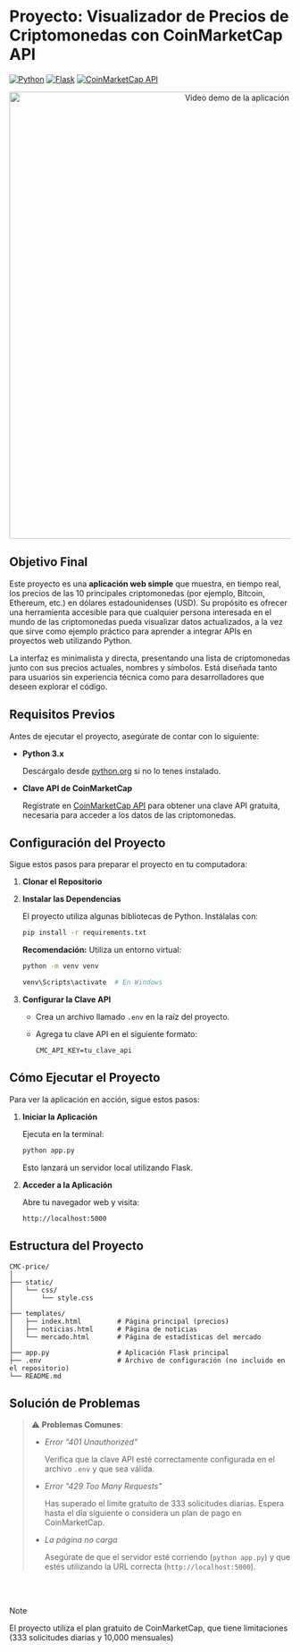 # Proyecto: Visualizador de Precios de Criptomonedas con CoinMarketCap API
[![Python](https://img.shields.io/badge/docs-Python-blue?logo=python)](https://docs.python.org/3/)
[![Flask](https://img.shields.io/badge/docs-Flask-green?logo=flask)](https://flask.palletsprojects.com/)
[![CoinMarketCap API](https://img.shields.io/badge/docs-CMC_API-white?logo=coinmarketcap)](https://coinmarketcap.com/api/documentation/v1/)

<p align="center">
  <img src="https://github.com/user-attachments/assets/2a0a3551-c67c-49bb-b032-2249161c3999" width="800" alt="Video demo de la aplicación">
</p>

## Objetivo Final
Este proyecto es una **aplicación web simple** que muestra, en tiempo real, los precios de las 10 principales criptomonedas (por ejemplo, Bitcoin, Ethereum, etc.) en dólares estadounidenses (USD). Su propósito es ofrecer una herramienta accesible para que cualquier persona interesada en el mundo de las criptomonedas pueda visualizar datos actualizados, a la vez que sirve como ejemplo práctico para aprender a integrar APIs en proyectos web utilizando Python.

La interfaz es minimalista y directa, presentando una lista de criptomonedas junto con sus precios actuales, nombres y símbolos. Está diseñada tanto para usuarios sin experiencia técnica como para desarrolladores que deseen explorar el código.

## Requisitos Previos

Antes de ejecutar el proyecto, asegúrate de contar con lo siguiente:

- **Python 3.x**
    
    Descárgalo desde [python.org](https://www.python.org/downloads/) si no lo tenes instalado.
    
- **Clave API de CoinMarketCap**
    
    Registrate en [CoinMarketCap API](https://coinmarketcap.com/api/) para obtener una clave API gratuita, necesaria para acceder a los datos de las criptomonedas.
    

## Configuración del Proyecto

Sigue estos pasos para preparar el proyecto en tu computadora:

1. **Clonar el Repositorio**
    
    
2. **Instalar las Dependencias**
    
    El proyecto utiliza algunas bibliotecas de Python. Instálalas con:
    
    ```bash
    pip install -r requirements.txt
    ```
    
    **Recomendación:** Utiliza un entorno virtual:
    
    ```bash
    python -m venv venv

    venv\Scripts\activate  # En Windows
    ```
    
3. **Configurar la Clave API**
    - Crea un archivo llamado `.env` en la raíz del proyecto.
    - Agrega tu clave API en el siguiente formato:
        
        ```
        CMC_API_KEY=tu_clave_api
        ```
        

## Cómo Ejecutar el Proyecto

Para ver la aplicación en acción, sigue estos pasos:

1. **Iniciar la Aplicación**
    
    Ejecuta en la terminal:
    
    ```bash
    python app.py
    ```
    
    Esto lanzará un servidor local utilizando Flask.
    
2. **Acceder a la Aplicación**
    
    Abre tu navegador web y visita:
    
    ```
    http://localhost:5000
    ```
        

## Estructura del Proyecto
```
CMC-price/
│
├── static/
│   └── css/
│       └── style.css
│
├── templates/
│   ├── index.html         # Página principal (precios)
│   ├── noticias.html      # Página de noticias
│   └── mercado.html       # Página de estadísticas del mercado
│
├── app.py                 # Aplicación Flask principal
├── .env                   # Archivo de configuración (no incluido en el repositorio)
└── README.md
``` 

## Solución de Problemas

> ⚠️ **Problemas Comunes**:
> 
> - _Error "401 Unauthorized"_
>     
>     Verifica que la clave API esté correctamente configurada en el archivo `.env` y que sea válida.
>     
> - _Error "429 Too Many Requests"_
>     
>     Has superado el límite gratuito de 333 solicitudes diarias. Espera hasta el día siguiente o considera un plan de pago en CoinMarketCap.
>     
> - _La página no carga_
>     
>     Asegúrate de que el servidor esté corriendo (`python app.py`) y que estés utilizando la URL correcta (`http://localhost:5000`).
>     

<br></br>
> [!NOTE]
> El proyecto utiliza el plan gratuito de CoinMarketCap, que tiene limitaciones (333 solicitudes diarias y 10,000 mensuales)
